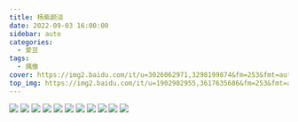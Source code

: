 ```yaml
---
title: 杨紫颜淡
date: 2022-09-03 16:00:00
sidebar: auto
categories:
  - 爱豆
tags:
  - 偶像
cover: https://img2.baidu.com/it/u=3026062971,3298199874&fm=253&fmt=auto&app=120&f=JPEG?w=500&h=750
top_img: https://img2.baidu.com/it/u=1902982955,3617635686&fm=253&fmt=auto&app=120&f=JPEG?w=690&h=388
---
```


<img src="https://image.baidu.com/search/down?url=https://wx1.sinaimg.cn/large/005Ez2X1gy1h5sgqqz38sg30qo0qo1l1.gif" referrerpolicy="no-referrer" />
	
<img src="https://image.baidu.com/search/down?url=https://wx2.sinaimg.cn/large/005Ez2X1gy1h5sgqsupgeg30qo0qonpg.gif" referrerpolicy="no-referrer" />
	
<img src="https://image.baidu.com/search/down?url=https://wx2.sinaimg.cn/large/005Ez2X1gy1h5sgqu2ldzg30qo0qo4qt.gif" referrerpolicy="no-referrer" />	
	
<img src="https://image.baidu.com/search/down?url=https://wx2.sinaimg.cn/large/005Ez2X1gy1h5sgqv2eisg30qo0qo4qr.gif" referrerpolicy="no-referrer" />
	
<img src="https://image.baidu.com/search/down?url=https://wx2.sinaimg.cn/large/005Ez2X1gy1h5sgqpjhibg30qo0qou0z.gif" referrerpolicy="no-referrer" />
	
<img src="https://image.baidu.com/search/down?url=https://wx1.sinaimg.cn/large/005Ez2X1gy1h5s7fb9rlmj31a029s4qp.jpg" referrerpolicy="no-referrer" />
	
<img src="https://image.baidu.com/search/down?url=https://wx4.sinaimg.cn/large/005Ez2X1gy1h5s7f9537jj31a029sb29.jpg" referrerpolicy="no-referrer" />
	
<img src="https://image.baidu.com/search/down?url=https://wx4.sinaimg.cn/large/005Ez2X1gy1h5s7f584ghj31a029u1kx.jpg" referrerpolicy="no-referrer" />
	
<img src="https://image.baidu.com/search/down?url=https://wx1.sinaimg.cn/large/005Ez2X1gy1h5s7f6d52jj31a029uno7.jpg" referrerpolicy="no-referrer" />
	
<img src="https://image.baidu.com/search/down?url=https://wx4.sinaimg.cn/large/005Ez2X1gy1h5s7f3w8kpj31a029u1kx.jpg" referrerpolicy="no-referrer" />
	
<img src="https://image.baidu.com/search/down?url=https://wx3.sinaimg.cn/large/005Ez2X1gy1h5s7f7ly3pj31a029u1kx.jpg" referrerpolicy="no-referrer" />